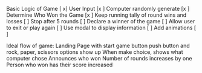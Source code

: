 Basic Logic of Game [ x]
User Input [x ]
Computer randomly generate [x ]
Determine Who Won the Game [x ]
Keep running tally of round wins and losses [ ]
Stop after 5 rounds [ ]
Declare a winner of the game [ ]
Allow user to exit or play again [ ]
Use modal to display information [ ]
Add animations [ ]

Ideal flow of game:
Landing Page with start game button
push button and rock, paper, scissors options show up
When make choice, shows what computer chose
Announces who won
Number of rounds increases by one
Person who won has their score increased
